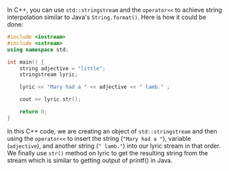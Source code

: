 In C++, you can use `std::stringstream` and the `operator<<` to achieve string interpolation similar to Java's `String.format()`. Here is how it could be done:

```cpp
#include <iostream> 
#include <sstream> 
using namespace std;

int main() {
    string adjective = "little";
    stringstream lyric;

    lyric << "Mary had a " << adjective << " lamb." ;

    cout << lyric.str();

    return 0;
}
```

In this C++ code, we are creating an object of `std::stringstream` and then using the `operator<<` to insert the string (`"Mary had a "`), variable (`adjective`), and another string (`" lamb."`) into our lyric stream in that order. We finally use `str()` method on lyric to get the resulting string from the stream which is similar to getting output of printf() in Java.
